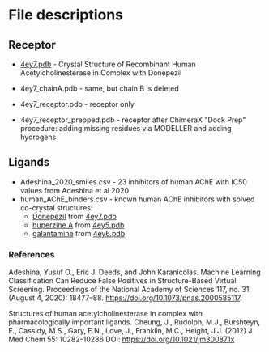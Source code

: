# File descriptions

## Receptor

* [4ey7.pdb](https://www.rcsb.org/structure/4EY7)  - Crystal Structure of Recombinant Human Acetylcholinesterase in Complex with Donepezil

* 4ey7_chainA.pdb - same, but chain B is deleted
* 4ey7_receptor.pdb - receptor only
* 4ey7_receptor_prepped.pdb  - receptor after ChimeraX "Dock Prep" procedure: adding missing residues via MODELLER and adding hydrogens 

## Ligands

* Adeshina_2020_smiles.csv  - 23 inhibitors of human AChE with IC50 values from Adeshina et al 2020
* human_AChE_binders.csv    - known human AChE inhibitors with solved co-crystal structures: 
  * [Donepezil](https://pubchem.ncbi.nlm.nih.gov/compound/Donepezil) from [4ey7.pdb](https://www.rcsb.org/structure/4EY7)
  * [huperzine A](https://pubchem.ncbi.nlm.nih.gov/compound/854026) from [4ey5.pdb](https://www.rcsb.org/structure/4EY5)
  * [galantamine](https://pubchem.ncbi.nlm.nih.gov/compound/9651) from [4ey6.pdb](https://www.rcsb.org/structure/4EY6)




### References


Adeshina, Yusuf O., Eric J. Deeds, and John Karanicolas.
Machine Learning Classification Can Reduce False Positives in Structure-Based Virtual Screening. Proceedings of the National Academy of Sciences 117, no. 31 (August 4, 2020): 18477–88. https://doi.org/10.1073/pnas.2000585117.


Structures of human acetylcholinesterase in complex with pharmacologically important ligands.
Cheung, J., Rudolph, M.J., Burshteyn, F., Cassidy, M.S., Gary, E.N., Love, J., Franklin, M.C., Height, J.J.
(2012) J Med Chem 55: 10282-10286
DOI: https://doi.org/10.1021/jm300871x


